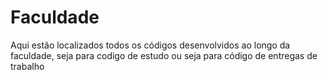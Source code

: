 # Faculdade
Aqui estão localizados todos os códigos desenvolvidos ao longo da faculdade, seja para codigo de estudo ou seja para código de entregas de trabalho
